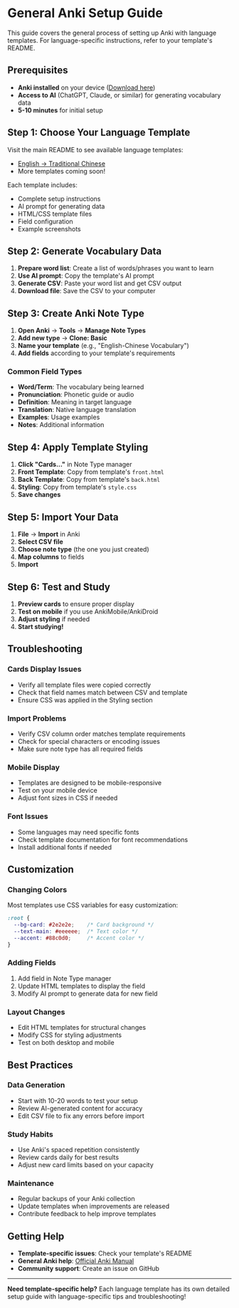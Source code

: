# General Anki Setup Guide

This guide covers the general process of setting up Anki with language templates. For language-specific instructions, refer to your template's README.

## Prerequisites

- **Anki installed** on your device ([Download here](https://apps.ankiweb.net/))
- **Access to AI** (ChatGPT, Claude, or similar) for generating vocabulary data
- **5-10 minutes** for initial setup

## Step 1: Choose Your Language Template

Visit the main README to see available language templates:
- [English → Traditional Chinese](../templates/english-zh-tw/)
- More templates coming soon!

Each template includes:
- Complete setup instructions
- AI prompt for generating data
- HTML/CSS template files
- Field configuration
- Example screenshots

## Step 2: Generate Vocabulary Data

1. **Prepare word list**: Create a list of words/phrases you want to learn
2. **Use AI prompt**: Copy the template's AI prompt
3. **Generate CSV**: Paste your word list and get CSV output
4. **Download file**: Save the CSV to your computer

## Step 3: Create Anki Note Type

1. **Open Anki** → **Tools** → **Manage Note Types**
2. **Add new type** → **Clone: Basic**
3. **Name your template** (e.g., "English-Chinese Vocabulary")
4. **Add fields** according to your template's requirements

### Common Field Types
- **Word/Term**: The vocabulary being learned
- **Pronunciation**: Phonetic guide or audio
- **Definition**: Meaning in target language
- **Translation**: Native language translation
- **Examples**: Usage examples
- **Notes**: Additional information

## Step 4: Apply Template Styling

1. **Click "Cards..."** in Note Type manager
2. **Front Template**: Copy from template's `front.html`
3. **Back Template**: Copy from template's `back.html`
4. **Styling**: Copy from template's `style.css`
5. **Save changes**

## Step 5: Import Your Data

1. **File** → **Import** in Anki
2. **Select CSV file**
3. **Choose note type** (the one you just created)
4. **Map columns** to fields
5. **Import**

## Step 6: Test and Study

1. **Preview cards** to ensure proper display
2. **Test on mobile** if you use AnkiMobile/AnkiDroid
3. **Adjust styling** if needed
4. **Start studying!**

## Troubleshooting

### Cards Display Issues
- Verify all template files were copied correctly
- Check that field names match between CSV and template
- Ensure CSS was applied in the Styling section

### Import Problems
- Verify CSV column order matches template requirements
- Check for special characters or encoding issues
- Make sure note type has all required fields

### Mobile Display
- Templates are designed to be mobile-responsive
- Test on your mobile device
- Adjust font sizes in CSS if needed

### Font Issues
- Some languages may need specific fonts
- Check template documentation for font recommendations
- Install additional fonts if needed

## Customization

### Changing Colors
Most templates use CSS variables for easy customization:

```css
:root {
  --bg-card: #2e2e2e;    /* Card background */
  --text-main: #eeeeee;  /* Text color */
  --accent: #88c0d0;     /* Accent color */
}
```

### Adding Fields
1. Add field in Note Type manager
2. Update HTML templates to display the field
3. Modify AI prompt to generate data for new field

### Layout Changes
- Edit HTML templates for structural changes
- Modify CSS for styling adjustments
- Test on both desktop and mobile

## Best Practices

### Data Generation
- Start with 10-20 words to test your setup
- Review AI-generated content for accuracy
- Edit CSV file to fix any errors before import

### Study Habits
- Use Anki's spaced repetition consistently
- Review cards daily for best results
- Adjust new card limits based on your capacity

### Maintenance
- Regular backups of your Anki collection
- Update templates when improvements are released
- Contribute feedback to help improve templates

## Getting Help

- **Template-specific issues**: Check your template's README
- **General Anki help**: [Official Anki Manual](https://docs.ankiweb.net/)
- **Community support**: Create an issue on GitHub

---

**Need template-specific help?** Each language template has its own detailed setup guide with language-specific tips and troubleshooting!